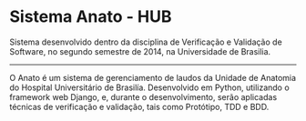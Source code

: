 Sistema Anato - HUB
=====================

Sistema desenvolvido dentro da disciplina de Verificação e Validação de Software, no segundo semestre de 2014, na Universidade de Brasilia.

----

O Anato é um sistema de gerenciamento de laudos da Unidade de Anatomia do Hospital Universitário de Brasilía. Desenvolvido em Python, utilizando o framework web Django, e, durante o desenvolvimento, serão aplicadas técnicas de verificação e validação, tais como Protótipo, TDD e BDD.

